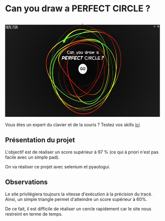 # Can you draw a PERFECT CIRCLE ?

<div style="text-align: center;">,
    <img src="images/page accueil.png" width=600 height=300>
</div>


Vous êtes un expert du clavier et de la souris ? Testez vos skills [ici](https://neal.fun/perfect-circle/)


## Présentation du projet

L'objectif est de réaliser un score supérieur à 97 % (ce qui à priori n'est pas facile avec un simple pad).

On va réaliser ce projet avec selenium et pyautogui.

## Observations

Le site privilégiera toujours la vitesse d'exécution à la précision du tracé. Ainsi, un simple triangle permet d'atteindre un score supérieur à 60%.

De ce fait, il est difficile de réaliser un cercle rapidement car le site nous restreint en terme de temps.